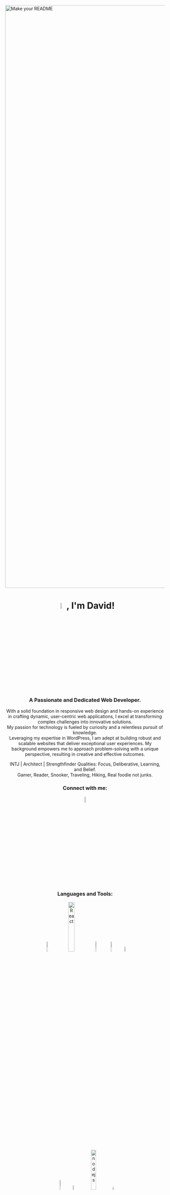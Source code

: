 <img width="1834" alt="Make your README" src="https://github.com/user-attachments/assets/46de42a1-b6f7-4b30-976e-94cbb8ba0c46">

<h1 align="center"><img src="https://media.tenor.com/uJcQPQkws5sAAAAi/hello-hi.gif" alt="hello!" width="7%" />, I'm David!</h1>
<h3 align="center">A Passionate and Dedicated Web Developer.</h3>
<p align="center">With a solid foundation in responsive web design and hands-on experience in crafting dynamic, user-centric web applications, I excel at transforming complex challenges into innovative solutions.<br>
My passion for technology is fueled by curiosity and a relentless pursuit of knowledge.<br>
Leveraging my expertise in WordPress, I am adept at building robust and scalable websites that deliver exceptional user experiences. My background empowers me to approach problem-solving with a unique perspective, resulting in creative and effective outcomes.</p>
<p align="center">INTJ | Architect | Strengthfinder Qualities: Focus, Deliberative, Learning, and Belief. <br> Gamer, Reader, Snooker, Traveling, Hiking, Real foodie not junks.</p>

<h3 align="center">Connect with me:</h3>
<p align="center">
<a href="https://www.linkedin.com/in/daviduo" target="blank"><img align="center" src="https://raw.githubusercontent.com/rahuldkjain/github-profile-readme-generator/master/src/images/icons/Social/linked-in-alt.svg" alt="David's LinkedIn" width="7%" /></a>
</p>

<h3 align="center">Languages and Tools:</h3>
<div align="center">
  <img src="https://img.genial.ly/6035bcb66b979e053f5d6fc6/87e5f93d-f314-4fb4-9edd-c977b9c1a690.gif" alt="JavaScript" width="9%" />
  <img src="https://user-images.githubusercontent.com/97989643/220242520-78dd8232-4416-461a-a8f1-6c0b3f5f357f.gif" alt="React" width="20%" />
  <img src="https://upload.wikimedia.org/wikipedia/commons/f/f1/Vitejs-logo.svg" alt="Vite" width="9%" />
  <img src="https://upload.wikimedia.org/wikipedia/commons/thumb/6/61/HTML5_logo_and_wordmark.svg/2048px-HTML5_logo_and_wordmark.svg.png" alt="HTML" width="9%" />
  <img src="https://upload.wikimedia.org/wikipedia/commons/d/d5/CSS3_logo_and_wordmark.svg" alt="CSS" width="6.5%" />
  
  
</div>
<div align="center">
  <img src="https://seeklogo.com/images/T/tailwind-css-logo-5AD4175897-seeklogo.com.png" alt="Tailwind" width="9%"  />
  <img src="https://cdn.worldvectorlogo.com/logos/redux.svg" alt="redux" width="6%" />
  <img src="https://upload.wikimedia.org/wikipedia/commons/thumb/7/7e/Node.js_logo_2015.svg/2560px-Node.js_logo_2015.svg.png" alt="nodejs" width="18%" />
  <img src="https://upload.wikimedia.org/wikipedia/commons/9/93/Wordpress_Blue_logo.png" alt="Wordpress" width="5% />
</div>

<br>
<br>
<div align="center">
</div>
<be>
<br>
<br>
<h3 align="center">Thanks for stopping by!</h3>
<br>
<div align="center">
<img src="https://64.media.tumblr.com/4ac57db98021ffd3a4e6717dee097802/12aed88b4e9b63bf-34/s500x750/263fd5dcfc31e7ebd0eaced44e76082030b3c004.gif" alt="coding" width="30%" />
</div>
